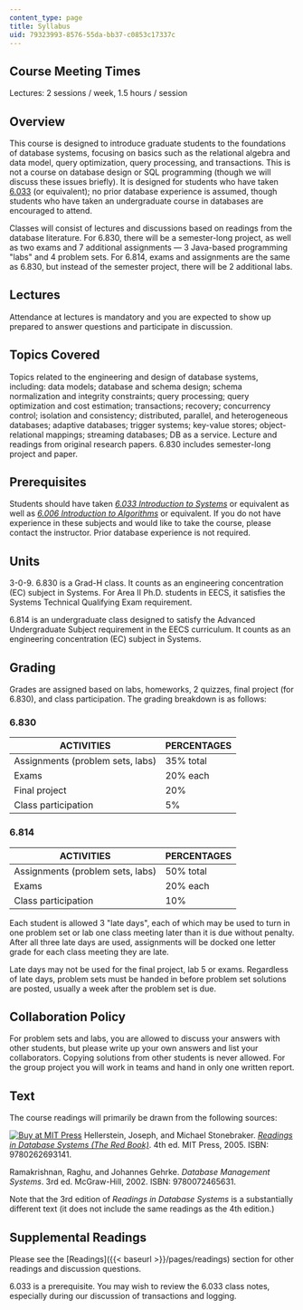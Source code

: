```yaml
---
content_type: page
title: Syllabus
uid: 79323993-8576-55da-bb37-c0853c17337c
---
```


Course Meeting Times
--------------------

Lectures: 2 sessions / week, 1.5 hours / session

Overview
--------

This course is designed to introduce graduate students to the foundations of database systems, focusing on basics such as the relational algebra and data model, query optimization, query processing, and transactions. This is not a course on database design or SQL programming (though we will discuss these issues briefly). It is designed for students who have taken [6.033](/courses/6-033-computer-system-engineering-spring-2018/) (or equivalent); no prior database experience is assumed, though students who have taken an undergraduate course in databases are encouraged to attend.

Classes will consist of lectures and discussions based on readings from the database literature. For 6.830, there will be a semester-long project, as well as two exams and 7 additional assignments — 3 Java-based programming "labs" and 4 problem sets. For 6.814, exams and assignments are the same as 6.830, but instead of the semester project, there will be 2 additional labs.

Lectures
--------

Attendance at lectures is mandatory and you are expected to show up prepared to answer questions and participate in discussion.

Topics Covered
--------------

Topics related to the engineering and design of database systems, including: data models; database and schema design; schema normalization and integrity constraints; query processing; query optimization and cost estimation; transactions; recovery; concurrency control; isolation and consistency; distributed, parallel, and heterogeneous databases; adaptive databases; trigger systems; key-value stores; object-relational mappings; streaming databases; DB as a service. Lecture and readings from original research papers. 6.830 includes semester-long project and paper.

Prerequisites
-------------

Students should have taken [_6.033 Introduction to Systems_](/courses/6-033-computer-system-engineering-spring-2009) or equivalent as well as [_6.006 Introduction to Algorithms_](/courses/6-006-introduction-to-algorithms-spring-2008) or equivalent. If you do not have experience in these subjects and would like to take the course, please contact the instructor. Prior database experience is not required.

Units
-----

3-0-9. 6.830 is a Grad-H class. It counts as an engineering concentration (EC) subject in Systems. For Area II Ph.D. students in EECS, it satisfies the Systems Technical Qualifying Exam requirement.

6.814 is an undergraduate class designed to satisfy the Advanced Undergraduate Subject requirement in the EECS curriculum. It counts as an engineering concentration (EC) subject in Systems.

Grading
-------

Grades are assigned based on labs, homeworks, 2 quizzes, final project (for 6.830), and class participation. The grading breakdown is as follows:

### 6.830

| ACTIVITIES | PERCENTAGES |
| --- | --- |
| Assignments (problem sets, labs) | 35% total |
| Exams | 20% each |
| Final project | 20% |
| Class participation | 5% 

### 6.814

| ACTIVITIES | PERCENTAGES |
| --- | --- |
| Assignments (problem sets, labs) | 50% total |
| Exams | 20% each |
| Class participation | 10% 

Each student is allowed 3 "late days", each of which may be used to turn in one problem set or lab one class meeting later than it is due without penalty. After all three late days are used, assignments will be docked one letter grade for each class meeting they are late.

Late days may not be used for the final project, lab 5 or exams. Regardless of late days, problem sets must be handed in before problem set solutions are posted, usually a week after the problem set is due.

Collaboration Policy
--------------------

For problem sets and labs, you are allowed to discuss your answers with other students, but please write up your own answers and list your collaborators. Copying solutions from other students is never allowed. For the group project you will work in teams and hand in only one written report.

Text
----

The course readings will primarily be drawn from the following sources:

[![Buy at MIT Press](/images/mp_logo.gif)](https://mitpress.mit.edu/9780262693141) Hellerstein, Joseph, and Michael Stonebraker. [_Readings in Database Systems (The Red Book)_](https://mitpress.mit.edu/9780262693141). 4th ed. MIT Press, 2005. ISBN: 9780262693141.

Ramakrishnan, Raghu, and Johannes Gehrke. _Database Management Systems_. 3rd ed. McGraw-Hill, 2002. ISBN: 9780072465631.

Note that the 3rd edition of _Readings in Database Systems_ is a substantially different text (it does not include the same readings as the 4th edition.)

Supplemental Readings
---------------------

Please see the [Readings]({{< baseurl >}}/pages/readings) section for other readings and discussion questions.

6.033 is a prerequisite. You may wish to review the 6.033 class notes, especially during our discussion of transactions and logging.